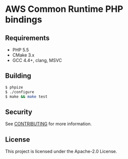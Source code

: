 # AWS Common Runtime PHP bindings

## Requirements
* PHP 5.5
* CMake 3.x
* GCC 4.4+, clang, MSVC

## Building
```sh
$ phpize
$ ./configure
$ make && make test
```

## Security

See [CONTRIBUTING](CONTRIBUTING.md#security-issue-notifications) for more information.

## License

This project is licensed under the Apache-2.0 License.

